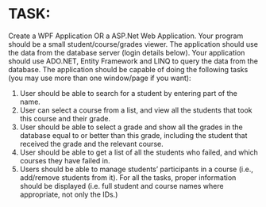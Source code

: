 # TASK:

Create a WPF Application OR a ASP.Net Web Application.
Your program should be a small student/course/grades viewer. The application should use the
data from the database server (login details below).
Your application should use ADO.NET, Entity Framework and LINQ to query the data from
the database. The application should be capable of doing the following tasks (you may use
more than one window/page if you want):
1. User should be able to search for a student by entering part of the name.
2. User can select a course from a list, and view all the students that took this course and
their grade.
3. User should be able to select a grade and show all the grades in the database equal to
or better than this grade, including the student that received the grade and the relevant
course.
4. User should be able to get a list of all the students who failed, and which courses they
have failed in.
5. Users should be able to manage students’ participants in a course (i.e., add/remove
students from it). 
For all the tasks, proper information should be displayed (i.e. full student and course names
where appropriate, not only the IDs.)
